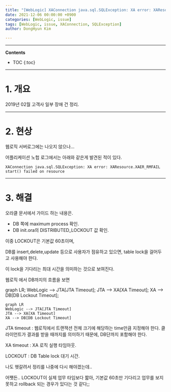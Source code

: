 ```yaml
---
title: "[WebLogic] XAConnection java.sql.SQLException: XA error: XAResource.XAER_RMFAIL start() failed"
date: 2021-12-06 00:00:00 +0900
categories: [WebLogic, issue]
tags: [WebLogic, issue, XAConnection, SQLException]
author: DongHyun Kim

---
```


---
**Contents**
* TOC
{:toc}
---

# 1. 개요

2019년 02월 고객사 일부 장애 건 정리.



---

# 2. 현상

웹로직 서버로그에는 나오지 않으나...

어플리케이션 노헙 로그에서는 아래와 같은게 발견된 적이 있다.

```
XAConnection java.sql.SQLException: XA error: XAResource.XAER_RMFAIL start() failed on resource
```



---

# 3. 해결

오라클 문서에서 가이드 하는 내용은.

- DB 쪽에 maximum process 확인.
- DB init.ora의 DISTRIBUTED_LOCKOUT 값 확인.



이중 LOCKOUT은 기본값 60초이며,

DB를 insert,delete,update 등으로 사용자가 점유하고 있으면, table lock을 걸어두고 사용해야 한다.

이 lock을 기다리는 최대 시간을 의미하는 것으로 보여진다.

웹로직 에서 DB까지의 흐름을 보면

<div class="mermaid">
    graph LR; WebLogic --> JTA[JTA Timeout]; JTA --> XA[XA Timeout]; XA --> DB[DB Lockout Timeout];
</div>



```mermaid
graph LR
WebLogic --> JTA[JTA Timeout]
JTA --> XA[XA Timeout]
XA --> DB[DB Lockout Timeout]
```

JTA timeout : 웹로직에서 트랜잭션 전체 크기에 해당하는 time만큼 지정해야 한다. 클라이언트가 결과를 받을 때까지를 의미하기 때문에, DB단까지 포함해야 한다.

XA timeout : XA 로직 실행 타임아웃.

LOCKOUT : DB Table lock 대기 시간.

나도 헷갈려서 정리를 나중에 다시 해야겠는데..

어쨋든.. LOCKOUT이 실제 업무 타임보다 짧아, 기본값 60초만 기다리고 업무를 보지 못하고 rollback 되는 경우가 있다는 것 같다;;